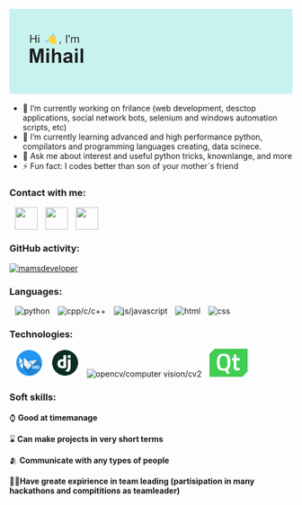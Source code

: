<img src="https://github.com/mamsdeveloper/mamsdeveloper/blob/main/header.png"></img>

-   🔭 I’m currently working on frilance (web development, desctop applications, social network bots, selenium and windows automation scripts, etc)
-   🌱 I’m currently learning advanced and high performance python, compilators and programming languages creating, data scinece.
-   💬 Ask me about interest and useful python tricks, knownlange, and more
-   ⚡ Fun fact: I codes better than son of your mother`s friend

### Contact with me:

<p align="left">
<a style="margin-left: 10px;"href="https://t.me/butvin_mihail" target="blank"><img align="center" src="https://img.icons8.com/color/48/000000/telegram-app--v1.png" height="40px" width="40px" /></a>
<a style="margin-left: 10px;"href="https://vk.com/belk1na_alena" target="blank"><img align="center" src="https://img.icons8.com/color/48/000000/vk-com.png" height="40px" width="40px" /></a>
<a style="margin-left: 10px;"href="butvin.mihail@yandex.ru" alt="butvin.mihail@yandex.ru" target="blank"><img align="center" src="https://img.icons8.com/fluency/48/000000/mail.png" height="40px" width="40px" /></a>
</p>

### GitHub activity:

<p align="left"> <a href="https://github.com/ryo-ma/github-profile-trophy"><img src="https://github-profile-trophy.vercel.app/?username=mamsdeveloper&theme=onedark&no-frame=true&no-bg=true&column=7" alt="mamsdeveloper" /></a> 
</p>

### Languages:

<p>
	<img style="margin-left: 10px; height: 50px;" src="https://img.icons8.com/color/48/000000/python--v2.png" alt="python"/>
	<img style="margin-left: 10px; height: 50px;" src="https://img.icons8.com/color/48/000000/c-plus-plus-logo.png" alt="cpp/c/c++"/>
	<img style="margin-left: 10px; height: 50px;" src="https://img.icons8.com/color/48/000000/javascript--v1.png" alt="js/javascript"/>
	<img style="margin-left: 10px; height: 50px;" src="https://img.icons8.com/color/48/000000/html-5--v1.png" alt="html"/>
	<img style="margin-left: 10px; height: 50px;" src="https://img.icons8.com/color/48/000000/css3.png" alt="css"/>
</p>

### Technologies:

<p>
	<img style="margin-left: 10px;  height: 50px;" src="https://github.com/mamsdeveloper/mamsdeveloper/blob/main/kivymd_logo.png" alt="kivy/kivymd"/>
	<img style="margin-left: 10px;  height: 50px;" src="https://github.com/mamsdeveloper/mamsdeveloper/blob/main/django_logo.png" alt="django"/>
	<img style="margin-left: 10px;  height: 50px;" src="https://img.icons8.com/color/48/000000/opencv.png" alt="opencv/computer vision/cv2"/>
	<img style="margin-left: 10px;  height: 50px;" src="https://github.com/mamsdeveloper/mamsdeveloper/blob/main/Qt_logo.png" alt="qt/pyqt/pyside"/>
</p>

### Soft skills:

<p>
	<p>⌚ <strong>Good at timemanage</strong></p>
	<p>⌛ <strong>Can make projects in very short terms</strong></p>
	<p>🫂 <strong>Communicate with any types of people</strong></p>
	<p>👨‍💼<strong>Have greate expirience in team leading (partisipation in many hackathons and compititions as teamleader)</strong></p>
</p>
